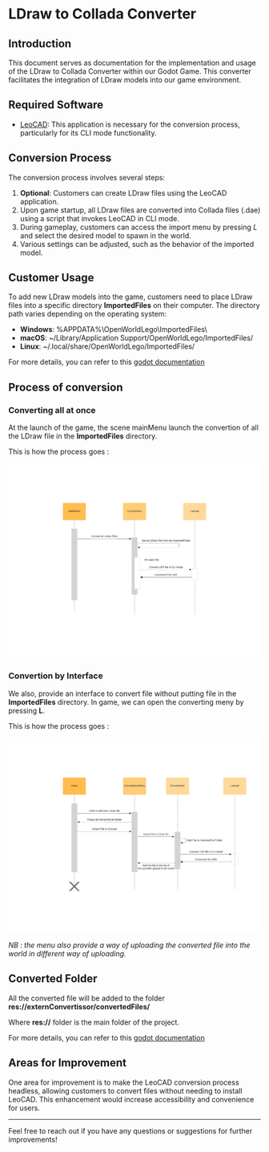 # LDraw to Collada Converter

## Introduction

This document serves as documentation for the implementation and usage of the LDraw to Collada Converter within our Godot Game. This converter facilitates the integration of LDraw models into our game environment.

## Required Software

- [LeoCAD](https://www.leocad.org/): This application is necessary for the conversion process, particularly for its CLI mode functionality.

## Conversion Process

The conversion process involves several steps:

1. **Optional**: Customers can create LDraw files using the LeoCAD application.
2. Upon game startup, all LDraw files are converted into Collada files (.dae) using a script that invokes LeoCAD in CLI mode.
3. During gameplay, customers can access the import menu by pressing *L* and select the desired model to spawn in the world.
4. Various settings can be adjusted, such as the behavior of the imported model.

## Customer Usage

To add new LDraw models into the game, customers need to place LDraw files into a specific directory **ImportedFiles** on their computer. The directory path varies depending on the operating system:

- **Windows**: %APPDATA%\OpenWorldLego\ImportedFiles\
- **macOS**: ~/Library/Application Support/OpenWorldLego/ImportedFiles/
- **Linux**: ~/.local/share/OpenWorldLego/ImportedFiles/

For more details, you can refer to this [godot documentation](https://docs.godotengine.org/fr/4.x/tutorials/io/data_paths.html)

## Process of conversion

### Converting all at once

At the launch of the game, the scene mainMenu launch the convertion of all the LDraw file in the **ImportedFiles** directory. 

This is how the process goes :

![Sequence Diagramme of the conversion of all the LDraw file](./Sequence/convertAllLdrawToDae.png)

### Convertion by Interface

We also, provide an interface to convert file without putting file in the **ImportedFiles** directory. In game, we can open the converting meny by pressing **L**.

This is how the process goes :

![Sequence Diagramme of the conversion of a Ldraw file by Interface](./Sequence/convertLdrawToDaeByInterface.png)

*NB : the menu also provide a way of uploading the converted file into the world in different way of uploading.*
## Converted Folder

All the converted file will be added to the folder **res://externConvertissor/convertedFiles/**

Where **res://** folder is the main folder of the project. 

For more details, you can refer to this [godot documentation](https://docs.godotengine.org/fr/4.x/tutorials/io/data_paths.html)

## Areas for Improvement

One area for improvement is to make the LeoCAD conversion process headless, allowing customers to convert files without needing to install LeoCAD. This enhancement would increase accessibility and convenience for users.

---

Feel free to reach out if you have any questions or suggestions for further improvements!
